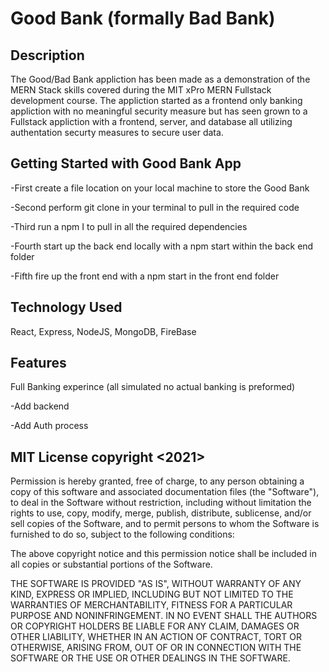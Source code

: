 # Good Bank (formally Bad Bank)
## Description

The Good/Bad Bank appliction has been made as a demonstration of the MERN Stack skills covered during the MIT xPro MERN Fullstack development course. The appliction started as a frontend only banking appliction with no meaningful security measure but has seen grown to a Fullstack appliction with a frontend, server, and database all utilizing authentation securty measures to secure user data.

## Getting Started with Good Bank App

-First create a file location on your local machine to store the Good Bank

-Second perform git clone in your terminal to pull in the required code

-Third run a npm I to pull in all the required dependencies

-Fourth start up the back end locally with a npm start within the back end folder

-Fifth fire up the front end with a npm start in the front end folder

## Technology Used
React, Express, NodeJS, MongoDB, FireBase

## Features
Full Banking experince (all simulated no actual banking is preformed)

-Add backend

-Add Auth process

## MIT License copyright <2021> <Robert Sweeten>
  
Permission is hereby granted, free of charge, to any person obtaining a copy of this software and associated documentation files (the "Software"), to deal in the Software without restriction, including without limitation the rights to use, copy, modify, merge, publish, distribute, sublicense, and/or sell copies of the Software, and to permit persons to whom the Software is furnished to do so, subject to the following conditions:

The above copyright notice and this permission notice shall be included in all copies or substantial portions of the Software.

THE SOFTWARE IS PROVIDED "AS IS", WITHOUT WARRANTY OF ANY KIND, EXPRESS OR IMPLIED, INCLUDING BUT NOT LIMITED TO THE WARRANTIES OF MERCHANTABILITY, FITNESS FOR A PARTICULAR PURPOSE AND NONINFRINGEMENT. IN NO EVENT SHALL THE AUTHORS OR COPYRIGHT HOLDERS BE LIABLE FOR ANY CLAIM, DAMAGES OR OTHER LIABILITY, WHETHER IN AN ACTION OF CONTRACT, TORT OR OTHERWISE, ARISING FROM, OUT OF OR IN CONNECTION WITH THE SOFTWARE OR THE USE OR OTHER DEALINGS IN THE SOFTWARE.
